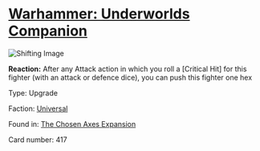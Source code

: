 # [Warhammer: Underworlds Companion](https://guidokessels.github.io/wh-underworlds)

  

![Shifting Image](https://warhammerunderworlds.com/wp-content/uploads/sites/6/2018/02/417_ENG.png)

<b>Reaction:</b> After any Attack action in which you roll a [Critical Hit] for this fighter (with an attack or defence dice), you can push this fighter one hex

Type: Upgrade

Faction: [Universal](https://guidokessels.github.io/wh-underworlds/factions/universal)

Found in: [The Chosen Axes Expansion](https://guidokessels.github.io/wh-underworlds/locations/the-chosen-axes-expansion)

Card number: 417
